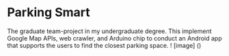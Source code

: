 # Parking Smart
The graduate team-project in my undergraduate degree.
This implement Google Map APIs, web crawler, and Arduino chip to conduct an Android app that supports the users to find the closest parking space.
! [image] ()
